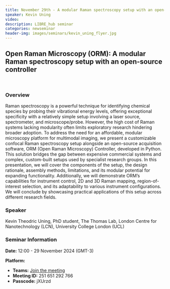 ```yaml
---
title: November 29th - A modular Raman spectroscopy setup with an open-source controller
speaker: Kevin Uning
video:
description: LIBRE_hub seminar
categories: newseminar
header-img: images/seminars/kevin_uning_flyer.jpg
---
```


## Open Raman Microscopy (ORM): A modular Raman spectroscopy setup with an open-source controller
<br>

### Overview
Raman spectroscopy is a powerful technique for identifying chemical species by probing their vibrational energy levels, offering exceptional specificity with a relatively simple setup involving a laser source, spectrometer, and microscope/probe. However, the high cost of Raman systems lacking modularity often limits exploratory research hindering broader adoption. To address the need for an affordable, modular microscopy platform for multimodal imaging, we present a customizable confocal Raman spectroscopy setup alongside an open-source acquisition software, ORM (Open Raman Microscopy) Controller, developed in Python. This solution bridges the gap between expensive commercial systems and complex, custom-built setups used by specialist research groups. In this presentation, we will cover the components of the setup, the design rationale, assembly methods, limitations, and its modular potential for expanding functionality. Additionally, we will demonstrate ORM’s capabilities for instrument control, 2D and 3D Raman mapping, region-of-interest selection, and its adaptability to various instrument configurations. We will conclude by showcasing practical applications of this setup across different research fields.

### Speaker
Kevin Theodric Uning, PhD student, The Thomas Lab, London Centre for Nanotechnology (LCN), University College London (UCL)

### Seminar Information

**Date:** 12:00 - 29 November 2024 (GMT-3)

**Platform:**
- **Teams:** [Join the meeting](https://teams.microsoft.com/l/meetup-join/19%3ameeting_ZWYwZTlkZDMtMThmZS00YmVkLTkxZmQtNDJiZThmMjRjZGM3%40thread.v2/0?context=%7b%22Tid%22%3a%225ff5d9fa-f83f-4ac1-a4d2-eb48ea0a00d2%22%2c%22Oid%22%3a%22b066b156-36d2-4bf1-8723-85ab0bba4b91%22%7d)
- **Meeting ID:** 251 651 292 766
- **Passcode:** jXUrzd
